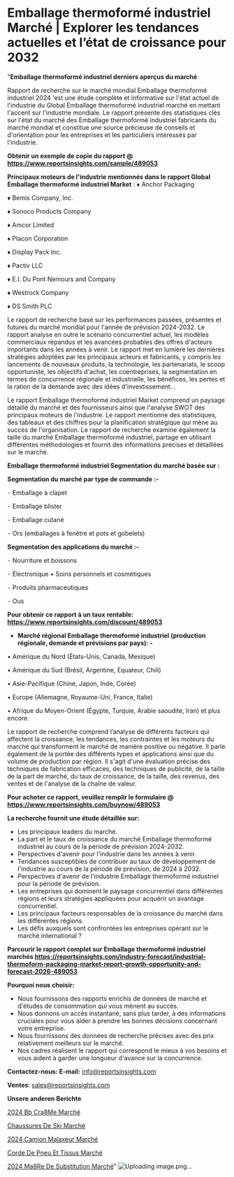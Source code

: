 # Emballage thermoformé industriel Marché | Explorer les tendances actuelles et l’état de croissance pour 2032

"<strong>Emballage thermoformé industriel derniers aperçus du marché</strong>

Rapport de recherche sur le marché mondial Emballage thermoformé industriel 2024 'est une étude complète et informative sur l'état actuel de l'industrie du Global Emballage thermoformé industriel marché en mettant l'accent sur l'industrie mondiale. Le rapport présente des statistiques clés sur l'état du marché des Emballage thermoformé industriel fabricants du marché mondial et constitue une source précieuse de conseils et d'orientation pour les entreprises et les particuliers intéressés par l'industrie.

<strong>Obtenir un exemple de copie du rapport @ <a href=https://www.reportsinsights.com/sample/489053>https://www.reportsinsights.com/sample/489053</a></strong>

<strong>Principaux moteurs de l'industrie mentionnés dans le rapport Global Emballage thermoformé industriel Market</strong> :
♦ Anchor Packaging

♦ Bemis Company, Inc.

♦ Sonoco Products Company

♦ Amcor Limited

♦ Placon Corporation

♦ Display Pack Inc.

♦ Pactiv LLC

♦ E.I. Du Pont Nemours and Company

♦ Westrock Company

♦ DS Smith PLC

Le rapport de recherche basé sur les performances passées, présentes et futures du marché mondial pour l'année de prévision 2024-2032. Le rapport analyse en outre le scénario concurrentiel actuel, les modèles commerciaux répandus et les avancées probables des offres d'acteurs importants dans les années à venir. Le rapport met en lumière les dernières stratégies adoptées par les principaux acteurs et fabricants, y compris les lancements de nouveaux produits, la technologie, les partenariats, le scoop opportuniste, les objectifs d'achat, les coentreprises, la segmentation en termes de concurrence régionale et industrielle, les bénéfices, les pertes et la ration de la demande avec des idées d'investissement. .

Le rapport Emballage thermoformé industriel Market comprend un paysage détaillé du marché et des fournisseurs ainsi que l'analyse SWOT des principaux moteurs de l'industrie. Le rapport mentionne des statistiques, des tableaux et des chiffres pour la planification stratégique qui mène au succès de l'organisation. Le rapport de recherche examine également la taille du marché Emballage thermoformé industriel, partage en utilisant différentes méthodologies et fournit des informations précises et détaillées sur le marché.

<strong>Emballage thermoformé industriel Segmentation du marché basée sur :</strong>

<strong>Segmentation du marché par type de commande :-</strong>

⁃ Emballage à clapet

⁃ Emballage blister

⁃ Emballage cutané

⁃ Ors (emballages à fenêtre et pots et gobelets)

<strong>Segmentation des applications du marché :-</strong>

⁃ Nourriture et boissons

⁃ Électronique
• Soins personnels et cosmétiques

⁃ Produits pharmaceutiques

⁃ Ous

<strong>Pour obtenir ce rapport à un taux rentable: <a href=https://www.reportsinsights.com/discount/489053>https://www.reportsinsights.com/discount/489053</a></strong>
<ul>
  <li><strong>Marché régional Emballage thermoformé industriel (production régionale, demande et prévisions par pays): -</strong></li>
</ul>
• Amérique du Nord (États-Unis, Canada, Mexique)

• Amérique du Sud (Brésil, Argentine, Equateur, Chili)

• Asie-Pacifique (Chine, Japon, Inde, Corée)

• Europe (Allemagne, Royaume-Uni, France, Italie)

• Afrique du Moyen-Orient (Égypte, Turquie, Arabie saoudite, Iran) et plus encore.

Le rapport de recherche comprend l’analyse de différents facteurs qui affectent la croissance, les tendances, les contraintes et les moteurs du marché qui transforment le marché de manière positive ou négative. Il parle également de la portée des différents types et applications ainsi que du volume de production par région. Il s'agit d'une évaluation précise des techniques de fabrication efficaces, des techniques de publicité, de la taille de la part de marché, du taux de croissance, de la taille, des revenus, des ventes et de l'analyse de la chaîne de valeur.

<strong>Pour acheter ce rapport, veuillez remplir le formulaire @   <a href=https://www.reportsinsights.com/buynow/489053>https://www.reportsinsights.com/buynow/489053</a></strong>

<strong>La recherche fournit une étude détaillée sur:</strong>
<ul>
  <li>Les principaux leaders du marché.</li>
  <li>La part et le taux de croissance du marché Emballage thermoformé industriel au cours de la période de prévision 2024-2032.</li>
  <li>Perspectives d'avenir pour l'industrie dans les années à venir.</li>
  <li>Tendances susceptibles de contribuer au taux de développement de l'industrie au cours de la période de prévision, de 2024 à 2032.</li>
  <li>Perspectives d'avenir de l'industrie Emballage thermoformé industriel pour la période de prévision.</li>
  <li>Les entreprises qui dominent le paysage concurrentiel dans différentes régions et leurs stratégies appliquées pour acquérir un avantage concurrentiel.</li>
  <li>Les principaux facteurs responsables de la croissance du marché dans les différentes régions.</li>
  <li>Les défis auxquels sont confrontées les entreprises opérant sur le marché international ?</li>
</ul>

<strong>Parcourir le rapport complet sur Emballage thermoformé industriel marchés <a href=https://reportsinsights.com/industry-forecast/industrial-thermoform-packaging-market-report-growth-opportunity-and-forecast-2026-489053>https://reportsinsights.com/industry-forecast/industrial-thermoform-packaging-market-report-growth-opportunity-and-forecast-2026-489053</a></strong>

<strong>Pourquoi nous choisir:</strong>
<ul>
  <li>Nous fournissons des rapports enrichis de données de marché et d'études de consommation qui vous mènent au succès.</li>
  <li>Nous donnons un accès instantané, sans plus tarder, à des informations cruciales pour vous aider à prendre les bonnes décisions concernant votre entreprise.</li>
  <li>Nous fournissons des données de recherche précises avec des prix relativement meilleurs sur le marché.</li>
  <li>Nos cadres réalisent le rapport qui correspond le mieux à vos besoins et vous aident à garder une longueur d'avance sur la concurrence.</li>
</ul>
<strong>Contactez-nous:
</strong><strong>E-mail:</strong> <a href=mailto:info@reportsinsights.com>info@reportsinsights.com</a>

<strong>Ventes</strong>: <a href=mailto:sales@reportsinsights.com>sales@reportsinsights.com</a>

<strong>Unsere anderen Berichte</strong>

<a href=https://www.linkedin.com/pulse/2024-bb-cr%C3%A8me-march%C3%A9-rapport-sc%C3%A9nario-qi6uc/>2024 Bb Cra8Me Marché</a>

<a href=https://www.linkedin.com/pulse/chaussures-de-ski-march%C3%A9-2024-taille-part-tendance-musdc/>Chaussures De Ski Marché</a>

<a href=https://www.linkedin.com/pulse/2024-camion-malaxeur-marché-partager-lanalyse-xxn5c/>2024 Camion Malaxeur Marché</a>

<a href=https://www.linkedin.com/pulse/corde-de-pneu-et-tissus-march%C3%A9informations-couvertes-hhv4f/>Corde De Pneu Et Tissus Marché</a>

<a href=https://www.linkedin.com/pulse/2024-m%C3%A8re-de-substitution-march%C3%A9-rapport-analyse-tnnzc/>2024 Ma8Re De Substitution Marché</a>"
![Uploading image.png…]()
